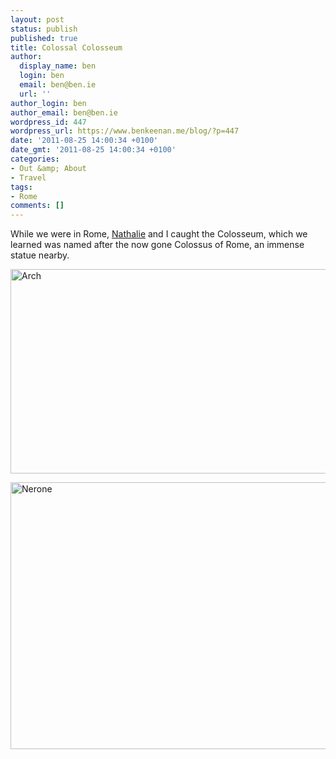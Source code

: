 ```yaml
---
layout: post
status: publish
published: true
title: Colossal Colosseum
author:
  display_name: ben
  login: ben
  email: ben@ben.ie
  url: ''
author_login: ben
author_email: ben@ben.ie
wordpress_id: 447
wordpress_url: https://www.benkeenan.me/blog/?p=447
date: '2011-08-25 14:00:34 +0100'
date_gmt: '2011-08-25 14:00:34 +0100'
categories:
- Out &amp; About
- Travel
tags:
- Rome
comments: []
---
```

<p>While we were in Rome, <a href="https://www.nathalie.ie/blog">Nathalie</a> and I caught the Colosseum, which we learned was named after the now gone Colossus of Rome, an immense statue nearby.</p>
<p><img src="https://farm7.static.flickr.com/6073/6079804034_2765e7b835_z.jpg" alt="Arch" width="640" height="327" /></p>
<p><img src="https://farm7.static.flickr.com/6071/6079798454_a3940de1b8_z.jpg" alt="Nerone" width="640" height="427" /></p>
